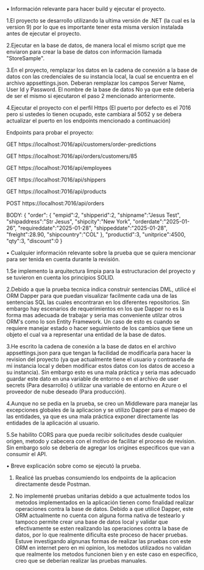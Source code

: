 • Información relevante para hacer build y ejecutar el proyecto.

1.El proyecto se desarrollo utilizando la ultima versión de .NET (la cual es la version 9) por lo que es importante tener esta misma version instalada antes de ejecutar el proyecto.

2.Ejecutar en la base de datos, de manera local el mismo script que me enviaron para crear la base de datos con información llamada "StoreSample".

3.En el proyecto, remplazar los datos en la cadena de conexión a la base de datos con las credenciales de su instancia local, la cual se encuentra en el archivo appsettings.json. Deberan remplazar los campos 
Server Name, User Id y Password. El nombre de la base de datos No ya que este deberia de ser el mismo si ejecutaron el paso 2 mencionado anteriormente.

4.Ejecutar el proyecto con el perfil Https (El puerto por defecto es el 7016 pero si ustedes lo tienen ocupado, este cambiara al 5052 y se debera actualizar el puerto en los endpoints mencionado a continuación)


Endpoints para probar el proyecto:

GET https://localhost:7016/api/customers/order-predictions

GET https://localhost:7016/api/orders/customers/85

GET https://localhost:7016/api/employees

GET https://localhost:7016/api/shippers

GET https://localhost:7016/api/products

POST https://localhost:7016/api/orders

BODY:
{
    "order": {
        "empid":2, 
        "shipperid":2, 
        "shipname":"Jesus Test", 
        "shipaddress":"Str Jesus", 
        "shipcity":"New York", 
        "orderdate":"2025-01-26", 
        "requireddate":"2025-01-28", 
        "shippeddate":"2025-01-28", 
        "freight":28.90, 
        "shipcountry":"COL"
    },
    "productid":3, 
    "unitprice":4500, 
    "qty":3, 
    "discount":0
}
 

• Cualquier información relevante sobre la prueba que se quiera mencionar para ser tenida en cuenta durante la revisión.

1.Se implemento la arquitectura limpia para la estructuracion del proyecto y se tuvieron en cuenta los principios SOLID.

2.Debido a que la prueba tecnica indica construir sentencias DML, utilicé el ORM Dapper para que puedan visualizar facilmente cada una de las sentencias SQL las cuales encontraran en los diferentes repositorios. Sin embargo hay escenarios de requerimientos en los que Dapper no es la forma mas adecuada de trabajar y seria mas conveniente utilzar otros ORM's como lo son Entity Framework. Un caso de esto es cuando se requiere manejar estado o hacer seguimiento de los cambios que tiene un objeto el cual va a representar una entidad de la base de datos.

3.He escrito la cadena de conexión a la base de datos en el archivo appsettings.json para que tengan la facilidad de modificarla para hacer la revision del proyecto (ya que actualmente tiene el usuario y contraseña de mi instancia local y deben modificar estos datos con los datos de acceso a su instancia). Sin embargo esto es una mala práctica y seria mas adecuado guardar este dato en una variable de entorno o en el archivo de user secrets (Para desarrollo) ó utilizar una variable de entorno en Azure o el proveedor de nube deseado (Para producción).

4.Aunque no se pedia en la prueba, se creo un Middleware para manejar las excepciones globales de la aplicacion y se utilizo Dapper para el mapeo de las entidades, ya que es una mala práctica exponer directamente las entidades de la aplicación al usuario. 

5.Se habilito CORS para que pueda recibir solicitudes desde cualquier origen, metodo y cabecera con el motivo de facilitar el proceso de revision. Sin embargo solo se deberia de agregar los origines especificos que van a consumir el API.


• Breve explicación sobre como se ejecutó la prueba.

1. Realicé las pruebas consumiendo los endpoints de la aplicacion directamente desde Postman.

2. No implementé pruebas unitarias debido a que actualmente todos los metodos implementados en la aplicación tienen como finalidad realizar operaciones contra la base de datos. Debido a que utilicé Dapper, este ORM actualmente no cuenta con alguna forma nativa de testearlo y tampoco permite crear una base de datos local y validar que efectivamente se esten realizando las operaciones contra la base de datos, por lo que realmente dificulta este proceso de hacer pruebas. Estuve investigando algnunas formas de realizar las pruebas con este ORM en internet pero en mi opinion, los metodos utilizados no validan que realmente los metodos funcionen bien y en este caso en especifico, creo que se deberian realizar las pruebas manuales.
